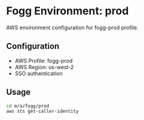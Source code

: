 # Fogg Environment: prod

AWS environment configuration for fogg-prod profile.

## Configuration

- AWS Profile: fogg-prod
- AWS Region: us-west-2
- SSO authentication

## Usage

```bash
cd m/a/fogg/prod
aws sts get-caller-identity
```
